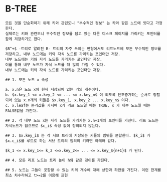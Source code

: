 # B-TREE
    
    모든 것을 단순화하기 위해 키와 관련도니 "부수적인 정보" 는 카와 같은 노드에 잇다고 가정한다.
    실제로는 키와 관련도니 부수적인 정보를 담고 있는 다른 디스크 페이지를 가리키는 포인터를 함께 저장하기도 한다.
    
    $B^+$ -트리로 알려진 B- 트리의 자주 쓰이는 변형에서도 리프노드에 모든 부수적인 정보를 저장하고, 내부 노드에는 키와 자식 노드를 가리키는 포인터만 저장. 
    내부 노드에는 키와 자식 노드를 가리키는 포인터만 저장. 
    이를 통해 내부 노드가 자식 노드를 더 많이 가질 수 있다.
    내부 노드에는 키와 자식 노드를 가리키는 포인터만 저장. 
    
    ## 1. 모든 노드 x 속성
    
    a. x.n은 노드 x에 현재 저장되어 있는 키의 개수이다.
    b. $x.key_1 <= x.key_2 <= ... <= x.key_n$ 이 되도록 단조증가하는 순서로 정렬되어 있는 x.n개의 키들은 $x.key_1, x.key_2 ... x.key_n$ 이다.  
    c. x.leaf는 논리값을 가지며 x가 리프 노드일 때는 TRUE, x 가 내부 노드일 때는 FALSE값을 가진다.
    
    ## 2. 각 내부 노드 x는 자식 노드를 가리키는 x.n+1개의 포인터를 가진다. 리프 노드는 자식노드가 없으므로 $c_i$ 속성 값이 정의되지 않는다. 
    
    ## 3. $x.key_i$ 는 각 서브 트리에 저장되는 키들의 범위를 분할한다. $k_i$ 가 $x.c_i$를 루트로 하는 서브 트리의 임의의 키라면 아래와 같다.
    
    $k_1 <= x.key_1<= k_2 <=x.key_2<= ... <= x.key_${n+1}$ 가 된다. 
    
    ## 4. 모든 리프 노드는 트리 높이 h와 같은 깊이를 가진다. 
    
    ## 5. 노드는 그들이 포함할 수 있는 키의 개수에 대해 상한과 하한을 가진다. 이런 한계를 최소 차수라하고 t>=2를 이용해 표현
    
